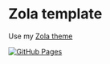 # Zola template

Use my [Zola theme](https://github.com/noobping/zola-theme)

[![GitHub Pages](https://github.com/noobping/zola-template/actions/workflows/pages.yml/badge.svg)](https://github.com/noobping/zola-template/actions/workflows/pages.yml)
